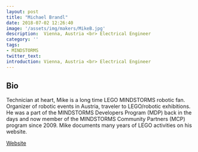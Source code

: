 ```yaml
---
layout: post
title: "Michael Brandl"
date: 2018-07-02 12:26:40
image: '/assets/img/makers/MikeB.jpg'
description:  Vienna, Austria <br> Electrical Engineer
category: ''
tags:
- MINDSTORMS
twitter_text:
introduction: Vienna, Austria <br> Electrical Engineer
---
```




## Bio

Technician at heart, Mike is a long time LEGO MINDSTORMS robotic fan. Organizer of robotic events in Austria, traveler to LEGO/robotic exhibitions. He was a part of the MINDSTORMS Developers Program (MDP) back in the days and now member of the MINDSTORMS Community Partners (MCP) program since 2009. Mike documents many years of LEGO activities on his website.

[Website](http://www.lego.brandls.info)
